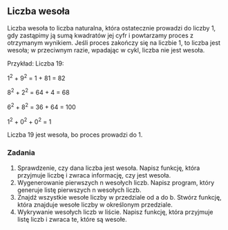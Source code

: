 ## Liczba wesoła
Liczba wesoła to liczba naturalna, która ostatecznie prowadzi do liczby 1, gdy zastąpimy ją sumą kwadratów jej cyfr i powtarzamy proces z otrzymanym wynikiem. Jeśli proces zakończy się na liczbie 1, to liczba jest wesoła; w przeciwnym razie, wpadając w cykl, liczba nie jest wesoła.

Przykład:
Liczba 19:

1<sup>2</sup> + 9<sup>2</sup> = 1 + 81 = 82

8<sup>2</sup> + 2<sup>2</sup> = 64 + 4 = 68

6<sup>2</sup> + 8<sup>2</sup> = 36 + 64 = 100

1<sup>2</sup> + 0<sup>2</sup> + 0<sup>2</sup> = 1

Liczba 19 jest wesoła, bo proces prowadzi do 1.

### Zadania
1. Sprawdzenie, czy dana liczba jest wesoła. Napisz funkcję, która przyjmuje liczbę i zwraca informację, czy jest wesoła.
2. Wygenerowanie pierwszych n wesołych liczb. Napisz program, który generuje listę pierwszych n wesołych liczb.
3. Znajdź wszystkie wesołe liczby w przedziale od a do b. Stwórz funkcję, która znajduje wesołe liczby w określonym przedziale.
4. Wykrywanie wesołych liczb w liście. Napisz funkcję, która przyjmuje listę liczb i zwraca te, które są wesołe.
